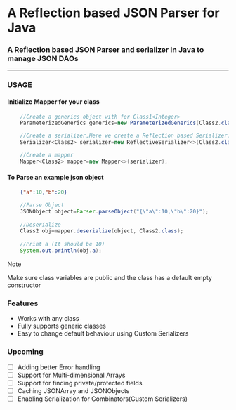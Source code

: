 # A Reflection based JSON Parser for Java



### A Reflection based JSON Parser and serializer In Java to manage JSON DAOs

----

### USAGE
#### Initialize Mapper for your class

```java
    //Create a generics object with for Class1<Integer>
    ParameterizedGenerics generics=new ParameterizedGenerics(Class2.class);

    //Create a serializer,Here we create a Reflection based Serializer.We can also use a Custom Serializer
    Serializer<Class2> serializer=new ReflectiveSerializer<>(Class2.class,generics);

    //Create a mapper
    Mapper<Class2> mapper=new Mapper<>(serializer);
```
#### To Parse an example json object 


```json
    {"a":10,"b":20}
```
```    java    
    //Parse Object
    JSONObject object=Parser.parseObject("{\"a\":10,\"b\":20}");
    
    //Deserialize
    Class2 obj=mapper.deserialize(object, Class2.class);
    
    //Print a (It should be 10)
    System.out.println(obj.a);
```
> [!NOTE]
> Make sure class variables are public and the class has a default empty constructor

### Features
* Works with any class
* Fully supports generic classes
* Easy to change default behaviour using Custom Serializers

### Upcoming
- [ ] Adding better Error handling
- [ ] Support for Multi-dimensional Arrays
- [ ] Support for finding private/protected fields
- [ ] Caching JSONArray and JSONObjects
- [ ] Enabling Serialization for Combinators(Custom Serializers)
